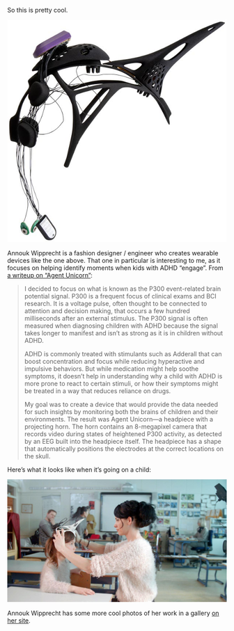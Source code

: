 So this is pretty cool.

![A wearable device to help identify decision moments.](/images/unicorn.jpg)

Annouk Wipprecht is a fashion designer / engineer who creates wearable devices like the one above. That one in particular is interesting to me, as it focuses on helping identify moments when kids with ADHD “engage”. From [a writeup on “Agent Unicorn”](https://spectrum.ieee.org/geek-life/hands-on/i-built-a-brain-computer-interface-for-tackling-adhd-in-children):

>I decided to focus on what is known as the P300 event-related brain potential signal. P300 is a frequent focus of clinical exams and BCI research. It is a voltage pulse, often thought to be connected to attention and decision making, that occurs a few hundred milliseconds after an external stimulus. The P300 signal is often measured when diagnosing children with ADHD because the signal takes longer to manifest and isn’t as strong as it is in children without ADHD.
>
>ADHD is commonly treated with stimulants such as Adderall that can boost concentration and focus while reducing hyperactive and impulsive behaviors. But while medication might help soothe symptoms, it doesn’t help in understanding why a child with ADHD is more prone to react to certain stimuli, or how their symptoms might be treated in a way that reduces reliance on drugs.
>
>My goal was to create a device that would provide the data needed for such insights by monitoring both the brains of children and their environments. The result was Agent Unicorn—a headpiece with a projecting horn. The horn contains an 8-megapixel camera that records video during states of heightened P300 activity, as detected by an EEG built into the headpiece itself. The headpiece has a shape that automatically positions the electrodes at the correct locations on the skull.

Here’s what it looks like when it’s going on a child:

![The device's inventor, Annouk Wipprecht, putting the Agent Unicorn device on a child in a classroom.](/images/unicorn_in_situ.jpg)

Annouk Wipprecht has some more cool photos of her work in a gallery [on her site](https://www.anoukwipprecht.nl/gallery/).